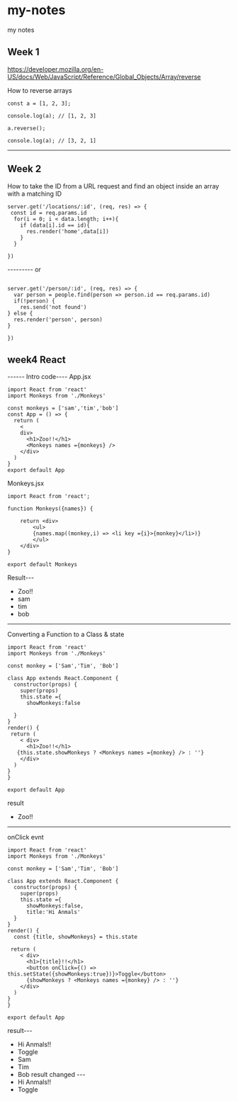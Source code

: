 # my-notes
my notes

## Week 1 
https://developer.mozilla.org/en-US/docs/Web/JavaScript/Reference/Global_Objects/Array/reverse

How to reverse arrays

```
const a = [1, 2, 3];

console.log(a); // [1, 2, 3]

a.reverse();

console.log(a); // [3, 2, 1]

```

--------

## Week 2

How to take the ID from a URL request and find an object inside an array with a matching ID
```
server.get('/locations/:id', (req, res) => {
 const id = req.params.id
  for(i = 0; i < data.length; i++){
    if (data[i].id == id){
      res.render('home',data[i])
    }
  }
  
})
```
--------- or 
```

server.get('/person/:id', (req, res) => {
  var person = people.find(person => person.id == req.params.id)
  if(!person) {
    res.send('not found')
} else {
  res.render('person', person)
}

})
```
## week4 React
------ Intro code----
App.jsx
```
import React from 'react'
import Monkeys from './Monkeys'

const monkeys = ['sam','tim','bob']
const App = () => {
  return (
    <
    div>
      <h1>Zoo!!</h1>
      <Monkeys names ={monkeys} />
    </div>
  )
}
export default App
```
Monkeys.jsx
```
import React from 'react';

function Monkeys({names}) {

    return <div>
        <ul>
        {names.map((monkey,i) => <li key ={i}>{monkey}</li>)}
        </ul>
    </div>
}

export default Monkeys
```
Result---
- Zoo!!
- sam
- tim
- bob
------
Converting a Function to a Class & state
```
import React from 'react'
import Monkeys from './Monkeys'

const monkey = ['Sam','Tim', 'Bob']

class App extends React.Component {
  constructor(props) {
    super(props)
    this.state ={
      showMonkeys:false
      
  }
}
render() {
 return (
    < div>
      <h1>Zoo!!</h1>
   {this.state.showMonkeys ? <Monkeys names ={monkey} /> : ''} 
    </div>
  )
}
}

export default App
```
result
- Zoo!!
------
onClick evnt
```
import React from 'react'
import Monkeys from './Monkeys'

const monkey = ['Sam','Tim', 'Bob']

class App extends React.Component {
  constructor(props) {
    super(props)
    this.state ={
      showMonkeys:false,
      title:'Hi Anmals'
  }
}
render() {
  const {title, showMonkeys} = this.state

 return (
    < div>
      <h1>{title}!!</h1>
      <button onClick={() => this.setState({showMonkeys:true})}>Toggle</button>
      {showMonkeys ? <Monkeys names ={monkey} /> : ''} 
    </div>
  )
}
}

export default App
```
result---
- Hi Anmals!!
- Toggle
- Sam
- Tim
- Bob
 result changed ---
- Hi Anmals!!
- Toggle
